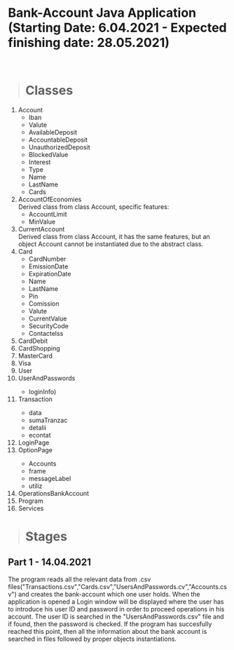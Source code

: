 # Bank-Account Java Application (Starting Date: 6.04.2021 - Expected finishing date: 28.05.2021)
<br/>

> # Classes

<ol>
 <li>Account
 <ul>
  <li>Iban</li>
  <li>Valute</li>
  <li>AvailableDeposit</li>
  <li>AccountableDeposit</li>
  <li>UnauthorizedDeposit</li>
  <li>BlockedValue</li>
  <li>Interest</li>
  <li>Type</li>
  <li>Name</li>
  <li>LastName</li>
  <li>Cards</li>
 </ul>
 </li>
 <li>AccountOfEconomies
  <br/>Derived class from class Account, specific features:
 <ul>
  <li>AccountLimit</li>
  <li>MinValue</li>
 </ul>
 </li>
 <li>CurrentAccount
 <br/>Derived class from class Account, it has the same features, but an object Account cannot be instantiated due to the abstract class.
 </li>
 <li>Card
  <ul>
   <li>CardNumber</li>
   <li>EmissionDate</li>
   <li>ExpirationDate</li>
   <li>Name</li>
   <li>LastName</li>
   <li>Pin</li>
   <li>Comission</li>
   <li>Valute</li>
   <li>CurrentValue</li>
   <li>SecurityCode</li>
   <li>Contactelss</li>
  </ul>
 </li>
 <li>CardDebit</li>
 <li>CardShopping</li>
 <li>MasterCard</li>
 <li>Visa</li>
 <li>User</li>
 <li>UserAndPasswords</li>
 <ul>
  <li>loginInfo)</li>
 </ul>
 <li>Transaction</li>
 <ul>
   <li>data</li>
   <li>sumaTranzac</li>
    <li>detalii</li>
    <li>econtat</li>
 </ul>
 <li>LoginPage</li>
 <li>OptionPage</li>
 <ul>
  <li>Accounts</li>
  <li>frame</li>
   <li>messageLabel</li>
   <li>utiliz</li>
 </ul>
 <li>OperationsBankAccount</li>
 <li>Program</li>
 <li>Services</li>
</ol>

> # Stages

## Part 1 - 14.04.2021
The program reads all the relevant data from .csv files("Transactions.csv","Cards.csv","UsersAndPasswords.cv","Accounts.csv") and creates the bank-account which one user holds. 
When the application is opened a Login window will be displayed where the user has to introduce his user ID and password in order to proceed operations in his account.
The user ID is searched in the "UsersAndPasswords.csv" file and if found, then the password is checked. If the program has succesfully reached this point, then all the information about the bank account is searched in files followed by proper objects instantiations.
